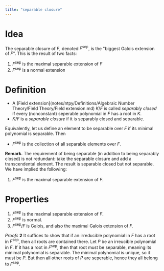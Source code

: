 ```yaml
---
title: "separable closure"
---
```


# Idea
The separable closure of $F$, denoted $F^\text{sep}$, is the "biggest Galois extension of $F$". This is the result of two facts:
1. $F^\text{sep}$ is the maximal separable extension of $F$
2. $F^\text{sep}$ is a normal extension

# Definition
- A [Field extension](notes/ntpy/Definitions/Algebraic Number Theory/Field Theory/Field extension.md) $K/F$ is called *separably closed* if every (nonconstant) seperable polynomial in $F$ has a root in $K$.
- $K/F$ is a *separable closure* if it is separably closed and separable.

Equivalently, let us define an element to be separable over $F$ if its minimal polynomial is separable. Then
- $F^\text{sep}$ is the collection of all separable elements over $F$.

**Remark.** The requirement of being separable (in addition to being separably closed) is not redundant: take the separable closure and add a transcendental element. The result is separable closed but not separable. We have implied the following:
1. $F^\text{sep}$ is the maximal separable extension of $F$.

# Properties
1. $F^\text{sep}$ is the maximal separable extension of $F$.
2. $F^\text{sep}$ is normal.
3. $F^\text{sep}/F$ is Galois, and also the maximal Galois extension of $F$.

*Proofs*
**2**
It suffices to show that if an irreducible polynomial in $F$ has a root in $F^\text{sep}$, then all roots are contained there. Let $P$ be an irreucible polynomial in $F$. If it has a root in $F^\text{sep}$, then that root must be separable, meaning its minimal polynomial is separable. The minimal polynomial is unique, so it must be $P$. But then all other roots of $P$ are seperable, hence they all belong to $F^\text{sep}$.




